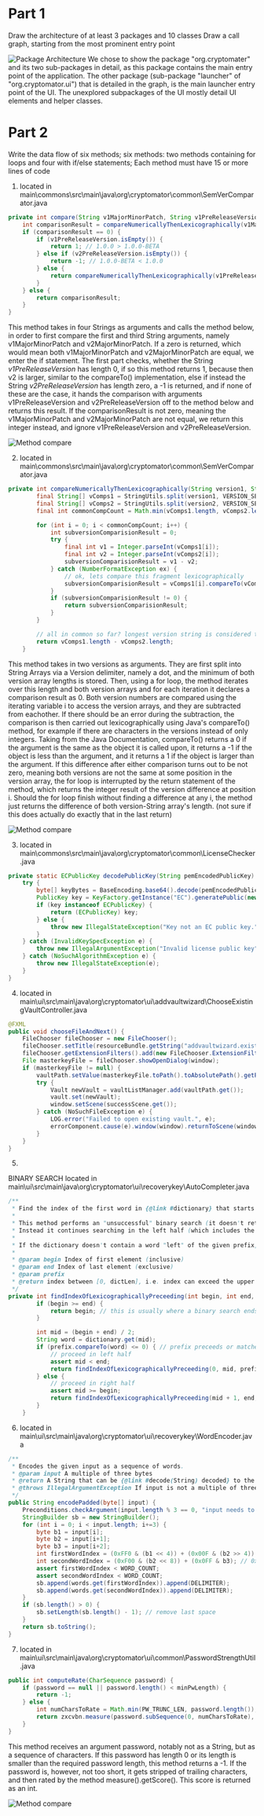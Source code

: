 # Part 1
Draw the architecture of ​at least 3 packages and 10 classes
Draw a call graph, starting from the most prominent entry point

![Package Architecture](Architecture-01.png)
We chose to show the package "org.cryptomater" and its two sub-packages in detail, as this package contains the main entry point of the application. 
The other package (sub-package "launcher" of "org.cryptomator.ui") that is detailed in the graph, is the main launcher entry point of the UI.
The unexplored subpackages of the UI mostly detail UI elements and helper classes.

# Part 2
Write the data flow of six methods; ​six methods: ​two methods containing ​for loops and ​four with ​if/else statements; Each method must have 15 or more lines of code

1. located in main\commons\src\main\java\org\cryptomator\common\SemVerComparator.java
```Java
private int compare(String v1MajorMinorPatch, String v1PreReleaseVersion, String v2MajorMinorPatch, String v2PreReleaseVersion) {
	int comparisonResult = compareNumericallyThenLexicographically(v1MajorMinorPatch, v2MajorMinorPatch);
	if (comparisonResult == 0) {
		if (v1PreReleaseVersion.isEmpty()) {
			return 1; // 1.0.0 > 1.0.0-BETA
		} else if (v2PreReleaseVersion.isEmpty()) {
			return -1; // 1.0.0-BETA < 1.0.0
		} else {
			return compareNumericallyThenLexicographically(v1PreReleaseVersion, v2PreReleaseVersion);
		}
	} else {
		return comparisonResult;
	}
}
```
This method takes in four Strings as arguments and calls the method below, in order to first compare the first and third String arguments, namely v1MajorMinorPatch and v2MajorMinorPatch.
If a zero is returned, which would mean both v1MajorMinorPatch and v2MajorMinorPatch are equal, we enter the if statement. 
The first part checks, whether the String *v1PreReleaseVersion* has length 0, if so this method returns 1, because then v2 is larger, similar to the compareTo() implementation, 
else if instead the String *v2PreReleaseVersion* has length zero, a -1 is returned, and if none of these are the case, it hands the comparison with arguments v1PreReleaseVersion and v2PreReleaseVersion off to the method below and returns this result.
If the comparisonResult is not zero, meaning the v1MajorMinorPatch and v2MajorMinorPatch are not equal, we return this integer instead, and ignore v1PreReleaseVersion and v2PreReleaseVersion.

![Method compare](method1.png)

2. located in main\commons\src\main\java\org\cryptomator\common\SemVerComparator.java
```Java
private int compareNumericallyThenLexicographically(String version1, String version2) {
		final String[] vComps1 = StringUtils.split(version1, VERSION_SEP);
		final String[] vComps2 = StringUtils.split(version2, VERSION_SEP);
		final int commonCompCount = Math.min(vComps1.length, vComps2.length);

		for (int i = 0; i < commonCompCount; i++) {
			int subversionComparisionResult = 0;
			try {
				final int v1 = Integer.parseInt(vComps1[i]);
				final int v2 = Integer.parseInt(vComps2[i]);
				subversionComparisionResult = v1 - v2;
			} catch (NumberFormatException ex) {
				// ok, lets compare this fragment lexicographically
				subversionComparisionResult = vComps1[i].compareTo(vComps2[i]);
			}
			if (subversionComparisionResult != 0) {
				return subversionComparisionResult;
			}
		}

		// all in common so far? longest version string is considered the higher version:
		return vComps1.length - vComps2.length;
	}
``` 
This method takes in two versions as arguments. They are first split into String Arrays via a Version delimiter, namely a dot, and the minimum of both version array lengths is stored.
Then, using a for loop, the method iterates over this length and both version arrays and for each iteration it declares a comparison result as 0.
Both version numbers are compared using the iterating variable i to access the version arrays, and they are subtracted from eachother. If there should be an error during the subtraction, 
the comparison is then carried out lexicographically using Java's compareTo() method, for example if there are characters in the versions instead of only integers.
Taking from the Java Documentation, compareTo() returns a 0 if the argument is the same as the object it is called upon, it returns a -1 if the object is less than the argument, and it
returns a 1 if the object is larger than the argument.
If this difference after either comparison turns out to be not zero, meaning both versions are not the same at some position in the version array, the for loop is interrupted by 
the return statement of the method, which returns the integer result of the version difference at position i.
Should the for loop finish without finding a difference at any i, the method just returns the difference of both version-String array's length.
(not sure if this does actually do exactly that in the last return)

![Method compare](method2.png)


3. located in main\commons\src\main\java\org\cryptomator\common\LicenseChecker.java
```Java
private static ECPublicKey decodePublicKey(String pemEncodedPublicKey) {
	try {
		byte[] keyBytes = BaseEncoding.base64().decode(pemEncodedPublicKey);
		PublicKey key = KeyFactory.getInstance("EC").generatePublic(new X509EncodedKeySpec(keyBytes));
		if (key instanceof ECPublicKey) {
			return (ECPublicKey) key;
		} else {
			throw new IllegalStateException("Key not an EC public key.");
		}
	} catch (InvalidKeySpecException e) {
		throw new IllegalArgumentException("Invalid license public key", e);
	} catch (NoSuchAlgorithmException e) {
		throw new IllegalStateException(e);
	}
}
```

4. located in main\ui\src\main\java\org\cryptomator\ui\addvaultwizard\ChooseExistingVaultController.java
```Java
@FXML
public void chooseFileAndNext() {
	FileChooser fileChooser = new FileChooser();
	fileChooser.setTitle(resourceBundle.getString("addvaultwizard.existing.filePickerTitle"));
	fileChooser.getExtensionFilters().add(new FileChooser.ExtensionFilter("Cryptomator Masterkey", "*.cryptomator"));
	File masterkeyFile = fileChooser.showOpenDialog(window);
	if (masterkeyFile != null) {
		vaultPath.setValue(masterkeyFile.toPath().toAbsolutePath().getParent());
		try {
			Vault newVault = vaultListManager.add(vaultPath.get());
			vault.set(newVault);
			window.setScene(successScene.get());
		} catch (NoSuchFileException e) {
			LOG.error("Failed to open existing vault.", e);
			errorComponent.cause(e).window(window).returnToScene(window.getScene()).build().showErrorScene();
		}
	}
}
```
5.
BINARY SEARCH
located in main\ui\src\main\java\org\cryptomator\ui\recoverykey\AutoCompleter.java
```Java
/**
 * Find the index of the first word in {@link #dictionary} that starts with a given prefix.
 * 
 * This method performs an "unsuccessful" binary search (it doesn't return when encountering an exact match).
 * Instead it continues searching in the left half (which includes the exact match) until only one element is left.
 * 
 * If the dictionary doesn't contain a word "left" of the given prefix, this method returns an invalid index, though.
 *
 * @param begin Index of first element (inclusive)
 * @param end Index of last element (exclusive)
 * @param prefix
 * @return index between [0, dictLen], i.e. index can exceed the upper bounds of {@link #dictionary}.
 */
private int findIndexOfLexicographicallyPreceeding(int begin, int end, String prefix) {
		if (begin >= end) {
			return begin; // this is usually where a binary search ends "unsuccessful"
		}

		int mid = (begin + end) / 2;
		String word = dictionary.get(mid);
		if (prefix.compareTo(word) <= 0) { // prefix preceeds or matches word
			// proceed in left half
			assert mid < end;
			return findIndexOfLexicographicallyPreceeding(0, mid, prefix);
		} else {
			// proceed in right half
			assert mid >= begin;
			return findIndexOfLexicographicallyPreceeding(mid + 1, end, prefix);
		}
	}
```
6. located in main\ui\src\main\java\org\cryptomator\ui\recoverykey\WordEncoder.java
``` Java
/**
 * Encodes the given input as a sequence of words.
 * @param input A multiple of three bytes
 * @return A String that can be {@link #decode(String) decoded} to the input again.
 * @throws IllegalArgumentException If input is not a multiple of three bytes
 */
public String encodePadded(byte[] input) {
	Preconditions.checkArgument(input.length % 3 == 0, "input needs to be padded to a multipe of three");
	StringBuilder sb = new StringBuilder();
	for (int i = 0; i < input.length; i+=3) {
		byte b1 = input[i];
		byte b2 = input[i+1];
		byte b3 = input[i+2];
		int firstWordIndex = (0xFF0 & (b1 << 4)) + (0x00F & (b2 >> 4)); // 0xFFF000
		int secondWordIndex = (0xF00 & (b2 << 8)) + (0x0FF & b3); // 0x000FFF
		assert firstWordIndex < WORD_COUNT;
		assert secondWordIndex < WORD_COUNT;
		sb.append(words.get(firstWordIndex)).append(DELIMITER);
		sb.append(words.get(secondWordIndex)).append(DELIMITER);
	}
	if (sb.length() > 0) {
		sb.setLength(sb.length() - 1); // remove last space
	}
	return sb.toString();
}
```

7. located in main\ui\src\main\java\org\cryptomator\ui\common\PasswordStrengthUtil.java
```Java
public int computeRate(CharSequence password) {
	if (password == null || password.length() < minPwLength) {
		return -1;
	} else {
		int numCharsToRate = Math.min(PW_TRUNC_LEN, password.length());
		return zxcvbn.measure(password.subSequence(0, numCharsToRate), SANITIZED_INPUTS).getScore();
	}
}
```
This method receives an argument password, notably not as a String, but as a sequence of characters.
If this password has length 0 or its length is smaller than the required password length, this method returns a -1.
If the password is, however, not too short, it gets stripped of trailing characters, and then rated by the method measure().getScore().
This score is returned as an int.

![Method compare](method7.png)
